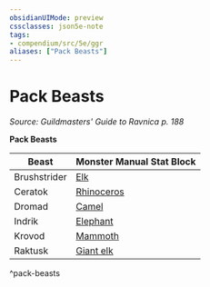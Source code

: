 ```yaml
---
obsidianUIMode: preview
cssclasses: json5e-note
tags:
- compendium/src/5e/ggr
aliases: ["Pack Beasts"]
---
```

# Pack Beasts
*Source: Guildmasters' Guide to Ravnica p. 188* 

**Pack Beasts**

| Beast | Monster Manual Stat Block |
|-------|---------------------------|
| Brushstrider | [Elk](Mechanics/bestiary/beast/elk.md) |
| Ceratok | [Rhinoceros](Mechanics/bestiary/beast/rhinoceros.md) |
| Dromad | [Camel](Mechanics/bestiary/beast/camel.md) |
| Indrik | [Elephant](Mechanics/bestiary/beast/elephant.md) |
| Krovod | [Mammoth](Mechanics/bestiary/beast/mammoth.md) |
| Raktusk | [Giant elk](Mechanics/bestiary/beast/giant-elk.md) |
^pack-beasts